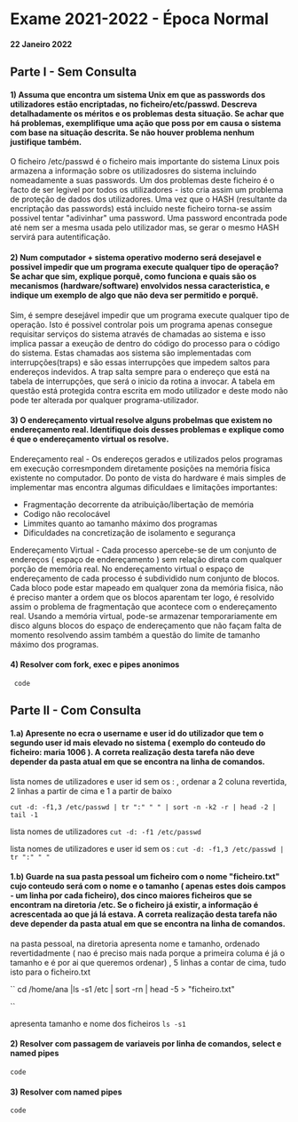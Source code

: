 # Exame 2021-2022 - Época Normal 
#### 22 Janeiro 2022
## Parte I - Sem Consulta

#### 1) Assuma que encontra um sistema Unix em que as passwords dos utilizadores estão encriptadas, no ficheiro/etc/passwd. Descreva detalhadamente os méritos e os problemas desta situação. Se achar que há problemas, exemplifique uma ação que poss por em causa o sistema com base na situação descrita. Se não houver problema nenhum justifique também. 

O ficheiro /etc/passwd é o ficheiro mais importante do sistema Linux pois armazena a informação sobre os utilizadosres do sistema incluindo nomeadamente a suas passwords. Um dos problemas deste ficheiro é o facto de ser legivel por todos os utilizadores - isto cria assim um problema de proteção de dados dos utilizadores. Uma vez que o HASH (resultante da encriptação das passwords) está incluido neste ficheiro torna-se assim possivel tentar "adivinhar" uma password. Uma password encontrada pode até nem ser a mesma usada pelo utilizador mas, se gerar o mesmo HASH servirá para autentificação. 

#### 2) Num computador + sistema operativo moderno será desejavel e possivel impedir que um programa execute qualquer tipo de operação? Se achar que sim, explique porquê, como funciona e quais são os mecanismos (hardware/software) envolvidos nessa caracteristica, e indique um exemplo de algo que não deva ser permitido e porquê.

Sim, é sempre desejável impedir que um programa execute qualquer tipo de operação. Isto é possivel controlar pois um programa apenas consegue requisitar serviços do sistema através de chamadas ao sistema e isso implica passar a exeução de dentro do código do processo para o código do sistema. 
Estas chamadas aos sistema são implementadas com interrupções(traps) e são essas interrupções que impedem saltos para endereços indevidos.
A trap salta sempre para o endereço que está na tabela de interrupções, que será o inicio da rotina a invocar. 
A tabela em questão está protegida contra escrita em modo utilizador e deste modo não pode ter alterada por qualquer programa-utilizador. 


#### 3) O endereçamento virtual resolve alguns probelmas que existem no endereçamento real. Identifique dois desses problemas e explique como é que o endereçamento virtual os resolve. 

Endereçamento real - Os endereços gerados e utilizados pelos programas em execução corresmpondem diretamente  posições na memória física existente no computador. Do ponto de vista do hardware é mais simples de implementar mas encontra algumas dificuldaes e limitações importantes:
- Fragmentação decorrente da atribuição/libertação de memória
- Codigo não recolocável 
- Limmites quanto ao tamanho máximo dos programas 
- Dificuldades na concretização de isolamento e segurança 

Endereçamento Virtual - Cada processo apercebe-se de um conjunto de endereços ( espaço de endereçamento ) sem relação direta com qualquer porção de memória real.
No endereçamento virtual o espaço de endereçamento de cada processo é subdividido num conjunto de blocos. Cada bloco pode estar mapeado em qualquer zona da memória fisica, não é preciso manter a ordem que os blocos aparentam ter logo, é resolvido assim o problema de fragmentação que acontece com o endereçamento real. 
Usando a memória virtual, pode-se armazenar temporariamente em disco alguns blocos do espaço de endereçamento que não façam falta de momento resolvendo assim também a questão do limite de tamanho máximo dos programas. 

#### 4) Resolver com fork, exec e pipes anonimos 

`` 
code
``



## Parte II - Com Consulta

#### 1.a) Apresente no ecra o username e user id do utilizador que tem o segundo user id mais elevado no sistema ( exemplo do conteudo do ficheiro: maria 1006 ). A correta realização desta tarefa não deve depender da pasta atual em que se encontra na linha de comandos. 

lista nomes de utilizadores e user id sem os : , ordenar a 2 coluna revertida, 2 linhas a partir de cima e 1 a partir de baixo

``
cut -d: -f1,3 /etc/passwd | tr ":" " " | sort -n -k2 -r | head -2 | tail -1 
``


lista nomes de utilizadores 
``
cut -d: -f1 /etc/passwd 
``

lista nomes de utilizadores e user id sem os : 
``
cut -d: -f1,3 /etc/passwd | tr ":" " " 
``

#### 1.b) Guarde na sua pasta pessoal um ficheiro com o nome "ficheiro.txt" cujo conteudo será com o nome e o tamanho ( apenas estes dois campos - um linha por cada ficheiro), dos cinco maiores ficheiros que se encontram na diretoria /etc. Se o ficheiro já existir, a informação é acrescentada ao que já lá estava. A correta realização desta tarefa não deve depender da pasta atual em que se encontra na linha de comandos. 

na pasta pessoal, na diretoria apresenta nome e tamanho, ordenado revertidadmente ( nao é preciso mais nada porque a primeira columa é já o tamanho e é por ai que queremos ordenar) , 5 linhas a contar de cima, tudo isto para o ficheiro.txt 

``
cd /home/ana |ls -s1 /etc | sort -rn | head -5 > "ficheiro.txt"

``

apresenta tamanho e nome dos ficheiros 
``
ls -s1
``

#### 2) Resolver com passagem de variaveis por linha de comandos, select e named pipes

``
code
``



#### 3) Resolver com named pipes 

``
code
``
